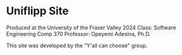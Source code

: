 # Uniflipp Site

Produced at the University of the Fraser Valley 2024
Class: Software Engineering Comp 370
Professor: Opeyemi Adesina, Ph.D.

This site was developed by the "Y'all can choose" group.